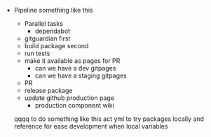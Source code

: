 - Pipeline something like this
	- Parallel tasks
		- dependabot
	- gitguardian first
	- build package second
	- run tests
	- make it available as pages for PR
		- can we have a dev gitpages
		- can we have a staging gitpages
	- PR
	- release package
	- update github production page
		- production component wiki
	
	qqqq to do something like this
	act yml to try packages locally
	and reference for ease development when local variables